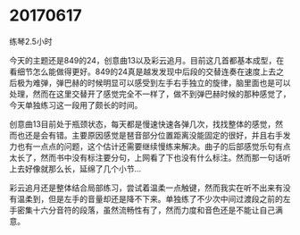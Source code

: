# 20170617

练琴2.5小时

今天的主题还是849的24，创意曲13以及彩云追月。目前这几首都基本成型，在看细节怎么能做得更好。849的24真是越发发现中后段的交替连奏在速度上去之后极为难弹，弹巴赫的时候明显可以感受到左手右手独立的旋律，脑里面也是可以处理，然而在这里交替开了感觉完全不一样了，做不到弹巴赫时候的那种感觉了，今天单独练习这一段用了颇长的时间。

创意曲13目前处于瓶颈状态，每天都是慢速快速各弹几次，找找整体的感觉，然而也还是会有错。主要原因感觉是琶音部分位置距离没能固定的很好，并且右手发力也有一点点的问题，这个估计还需要继续慢练来解决。曲子的后部感觉乐句有点太长了，然而书中没有标注要分句，上网看了下也没有什么标注。然而那一句话听上去好像就那么长，延绵了几个小节...

彩云追月还是整体结合局部练习，尝试着温柔一点触键，然而我实在听不出来有没有温柔到，但是左手的音量却还是降不下来。单独练了不少次中间过渡段之前的左手密集十六分音符的段落，虽然流畅性有了，然而力度和音色还是不能让自己满意。
